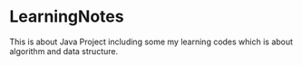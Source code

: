 # LearningNotes
This is about Java Project including some my learning codes which is about algorithm and data structure.
